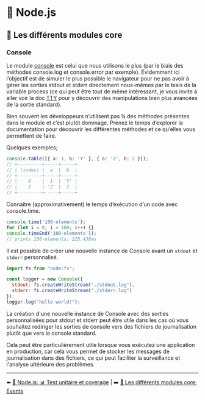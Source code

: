 # 🐢 Node.js

## 🌟 Les différents modules core

### Console

Le module [console](https://nodejs.org/api/console.html) est celui que nous utilisons le plus (par le biais des méthodes console.log et console.error par exemple). Évidemment ici l’objectif est de simuler le plus possible le navigateur pour ne pas avoir à gérer les sorties stdout et stderr directement nous-mêmes par le biais de la variable process (ce qui peut être tout de même intéressant, je vous invite à aller voir la doc  [TTY](https://nodejs.org/api/tty.html) pour y découvrir des manipulations bien plus avancées de la sortie standard).

Bien souvent les développeurs n’utilisent pas ¼  des méthodes présentes dans le module et c’est plutôt dommage. Prenez le temps d’explorer la documentation pour découvrir les différentes méthodes et ce qu’elles vous permettent de faire.

Quelques exemples;

```js
console.table([{ a: 1, b: 'Y' }, { a: 'Z', b: 2 }]);
// +---------+-----+-----+
// | (index) |  a  |  b  |
// +---------+-----+-----+
// |    0    |  1  | 'Y' |
// |    1    | 'Z' |  2  |
// +---------+-----+-----+
```

Connaître (approximativement) le temps d’exécution d’un code avec console.time.

```js
console.time('100-elements');
for (let i = 0; i < 100; i++) {}
console.timeEnd('100-elements'));
// prints 100-elements: 225.438ms
```

Il est possible de créer une nouvelle instance de Console avant un `stdout` et `stderr` personnalisé.

```js
import fs from "node:fs";

const logger = new Console({
  stdout: fs.createWriteStream("./stdout.log"),
  stderr: fs.createWriteStream("./stderr.log")
});
logger.log("hello world!");
```

La création d'une nouvelle instance de Console avec des sorties personnalisées pour stdout et stderr peut être utile dans les cas où vous souhaitez rediriger les sorties de console vers des fichiers de journalisation plutôt que vers la console standard.

Cela peut être particulièrement utile lorsque vous exécutez une application en production, car cela vous permet de stocker les messages de journalisation dans des fichiers, ce qui peut faciliter la surveillance et l'analyse ultérieure des problèmes.

---

⬅️ [🐢 Node.js: 📊 Test unitaire et coverage](../12-test-unitaire-et-coverage.md) |
➡️ [🌟 Les différents modules core: Events](./2-events.md)
